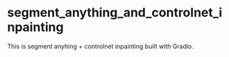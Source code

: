 # segment_anything_and_controlnet_inpainting
This is segment anyhing + controlnet inpainting built with Gradio.
